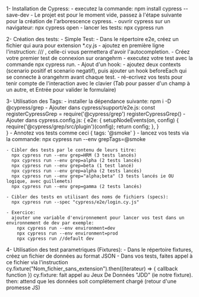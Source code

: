 1-  Installation de Cypress:
    - executez la commande: npm install cypress --save-dev
    - Le projet est pour le moment vide, passez à l'étape suivante pour la création de l'arborescence cypress.
    - ouvrir cypress sur un navigateur: npx cypress open
    - lancer les tests: npx cypress run

2- Création des tests:
    - Simple Test:
    - Dans le répertoire e2e, créez un fichier qui aura pour extension *.cy.js
    - ajoutez en première ligne l'instruction: /// <reference types="cypress" />, celle-ci vous permettera d'avoir l'autocompletion.
    - Créez votre premier test de connexion sur orangehrm
    - executez votre test avec la commande npx cypress run.
    - Ajout d'un hook:
    - ajoutez deux contexts (scenario positif et scenario negatif), puis ajouter un hook beforeEach qui se connecte à orangehrm avant chaque test.
    - ré-ecrivez vos tests pour tenir compte de l'interaction avec le clavier (Tab pour passer d'un champ à un autre, et Entrée pour valider le formulaire)

3- Utilisation des Tags:
    - installer la dépendance suivante: npm i -D @cypress/grep
    - Ajouter dans cypress/support/e2e.js:
       const registerCypressGrep = require('@cypress/grep')
       registerCypressGrep()
    - Ajouter dans cypress.config.js:
       {
          e2e: {
            setupNodeEvents(on, config) {
               require('@cypress/grep/src/plugin')(config);
               return config;
            },
          }         
        }
    - Annotez vos tests comme ceci { tags: '@smoke' }
    - lancez vos tests via la commande: npx cypress run --env grepTags=@smoke

    - Cibler des tests par le contenu de leurs titre:
      npx cypress run --env grep=HRM (3 tests lancés)
      npx cypress run --env grep=alpha (2 tests lancés)
      npx cypress run --env grep=beta (1 test lancé)
      npx cypress run --env grep=alpha (2 tests lancés)
      npx cypress run --env grep="alpha;beta" (3 tests lancés ie OU logique, avec guillemets)
      npx cypress run --env grep=gamma (2 tests lancés)

    - Cibler des tests en utilisant des noms de fichiers (specs):
      npx cypress run --spec "cypress/e2e/login.cy.js"

    - Exercice:
      ajouter une variable d'environnement pour lancer vos test dans un environnement de dev par exemple: 
        npx cypress run --env environment=dev
        npx cypress run --env environment=prod
        npx cypress run //default dev

4- Utilisation des test parametriques (Fixtures):
    - Dans le répertoire fixtures, créez un fichier de données au format JSON
    - Dans vos tests, faites appel à ce fichier via l'instruction 
    cy.fixture("Nom_fichier_sans_extension").then((iterateur) => { callback function })
      cy.fixture: fait appel au Jeux De Données "JDD" (ie notre fixture).
      then: attend que les données soit complétement chargé (retour d'une promesse JS)